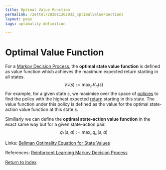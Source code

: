 ```yaml
---
title: Optimal Value Function
permalink: /zettel/202011262033_optimalValueFunctions
layout: page
tags: optimality definition 

---
```

# Optimal Value Function

For a [Markov Decision Process](TODOs), the **optimal state value function** 
is defined as value function which achieves the maximum expected return starting in all states. 
$$
V_{*} (s) := \max_{\pi} V_{\pi}(s)
$$
For example, for a given state $s$, we maximise over the space of [policies](202011242107_rlPolicy) 
to find the policy with the highest expected [return](202011221815_returnsRL) starting in 
this state. The value function under this policy is defined as the value for 
the optimal state-action value function at this state $s$.

Similiarly we can define the **optimal state-action value function** in the exact same way but for a given 
state-action pair. 
$$
q_{*} (s, a) := \max_{\pi} q_{\pi} (s, a)
$$

Links: [Bellman Optimality Equation for State Values](202011262156_bellmanOptimalityStateValue)

References: [Reinforcent Learning Markov Decision Process](https://towardsdatascience.com/reinforcement-learning-markov-decision-process-part-2-96837c936ec3)

[Return to Index](index)
